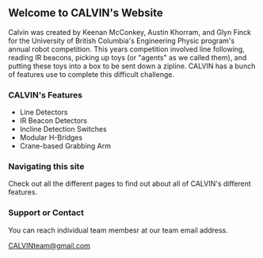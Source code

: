 ## Welcome to CALVIN's Website

Calvin was created by Keenan McConkey, Austin Khorram, and Glyn Finck for the University of British Columbia's Engineering Physic program's annual robot competition. This years competition involved line following, reading IR beacons, picking up toys (or "agents" as we called them), and putting these toys into a box to be sent down a zipline. CALVIN has a bunch of features use to complete this difficult challenge.

### CALVIN's Features

* Line Detectors
* IR Beacon Detectors
* Incline Detection Switches
* Modular H-Bridges
* Crane-based Grabbing Arm

### Navigating this site

Check out all the different pages to find out about all of CALVIN's different features.

### Support or Contact

You can reach individual team membesr at our team email address.

CALVINteam@gmail.com
